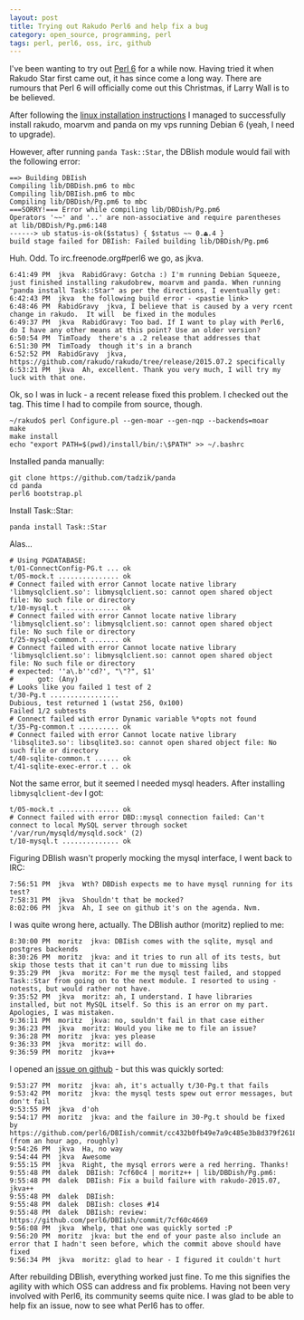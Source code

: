 ```yaml
---
layout: post
title: Trying out Rakudo Perl6 and help fix a bug
category: open_source, programming, perl
tags: perl, perl6, oss, irc, github
---
```


I've been wanting to try out [Perl 6](http://www.perl6.org) for a while now. Having tried it when Rakudo Star first 
came out, it has since come a long way. There are rumours that Perl 6 will officially come out this Christmas, if 
Larry Wall is to be believed.

After following the [linux installation instructions](http://rakudo.org/how-to-get-rakudo/) I managed to successfully 
install rakudo, moarvm and panda on my vps running Debian 6 (yeah, I need to upgrade).

However, after running `panda Task::Star`, the DBIish module would fail with the following error:

    ==> Building DBIish
    Compiling lib/DBDish.pm6 to mbc
    Compiling lib/DBIish.pm6 to mbc
    Compiling lib/DBDish/Pg.pm6 to mbc
    ===SORRY!=== Error while compiling lib/DBDish/Pg.pm6
    Operators '~~' and '..' are non-associative and require parentheses
    at lib/DBDish/Pg.pm6:148
    ------> ub status-is-ok($status) { $status ~~ 0.⏏.4 }
    build stage failed for DBIish: Failed building lib/DBDish/Pg.pm6

Huh. Odd. To irc.freenode.org\#perl6 we go, as jkva.

    6:41:49 PM	jkva  RabidGravy: Gotcha :) I'm running Debian Squeeze, just finished installing rakudobrew, moarvm and panda. When running "panda install Task::Star" as per the directions, I eventually get:
    6:42:43 PM	jkva  the following build error - <pastie link>
    6:48:46 PM	RabidGravy  jkva, I believe that is caused by a very rcent change in rakudo.  It will  be fixed in the modules
    6:49:37 PM	jkva  RabidGravy: Too bad. If I want to play with Perl6, do I have any other means at this point? Use an older version?
    6:50:54 PM	TimToady  there's a .2 release that addresses that
    6:51:30 PM	TimToady  though it's in a branch
    6:52:52 PM	RabidGravy  jkva, https://github.com/rakudo/rakudo/tree/release/2015.07.2 specifically
    6:53:21 PM	jkva  Ah, excellent. Thank you very much, I will try my luck with that one.
    
Ok, so I was in luck - a recent release fixed this problem. I checked out the tag. This time I had to compile from source, though.

    ~/rakudo$ perl Configure.pl --gen-moar --gen-nqp --backends=moar
    make
    make install
    echo "export PATH=$(pwd)/install/bin/:\$PATH" >> ~/.bashrc

Installed panda manually:

    git clone https://github.com/tadzik/panda
    cd panda
    perl6 bootstrap.pl

Install Task::Star:

`panda install Task::Star`

Alas...

    # Using PGDATABASE:
    t/01-ConnectConfig-PG.t ... ok
    t/05-mock.t ............... ok
    # Connect failed with error Cannot locate native library 'libmysqlclient.so': libmysqlclient.so: cannot open shared object file: No such file or directory
    t/10-mysql.t .............. ok
    # Connect failed with error Cannot locate native library 'libmysqlclient.so': libmysqlclient.so: cannot open shared object file: No such file or directory
    t/25-mysql-common.t ....... ok
    # Connect failed with error Cannot locate native library 'libmysqlclient.so': libmysqlclient.so: cannot open shared object file: No such file or directory
    # expected: ''a\.b''cd?', "\"?", $1'
    #      got: (Any)
    # Looks like you failed 1 test of 2
    t/30-Pg.t .................
    Dubious, test returned 1 (wstat 256, 0x100)
    Failed 1/2 subtests
    # Connect failed with error Dynamic variable %*opts not found
    t/35-Pg-common.t .......... ok
    # Connect failed with error Cannot locate native library 'libsqlite3.so': libsqlite3.so: cannot open shared object file: No such file or directory
    t/40-sqlite-common.t ...... ok
    t/41-sqlite-exec-error.t .. ok

Not the same error, but it seemed I needed mysql headers. After installing `libmysqlclient-dev` I got:

    t/05-mock.t ............... ok
    # Connect failed with error DBD::mysql connection failed: Can't connect to local MySQL server through socket '/var/run/mysqld/mysqld.sock' (2)
    t/10-mysql.t .............. ok

Figuring DBIish wasn't properly mocking the mysql interface, I went back to IRC:

    7:56:51 PM	jkva  Wth? DBDish expects me to have mysql running for its test?
    7:58:31 PM	jkva  Shouldn't that be mocked?
    8:02:06 PM	jkva  Ah, I see on github it's on the agenda. Nvm.

I was quite wrong here, actually. The DBIish author (moritz) replied to me:

    8:30:00 PM	moritz  jkva: DBIish comes with the sqlite, mysql and postgres backends
    8:30:26 PM	moritz  jkva: and it tries to run all of its tests, but skip those tests that it can't run due to missing libs
    9:35:29 PM	jkva  moritz: For me the mysql test failed, and stopped Task::Star from going on to the next module. I resorted to using -notests, but would rather not have.
    9:35:52 PM	jkva  moritz: ah, I understand. I have libraries installed, but not MySQL itself. So this is an error on my part. Apologies, I was mistaken.
    9:36:11 PM	moritz  jkva: no, souldn't fail in that case either
    9:36:23 PM	jkva  moritz: Would you like me to file an issue?
    9:36:28 PM	moritz  jkva: yes please
    9:36:33 PM	jkva  moritz: will do.
    9:36:59 PM	moritz  jkva++

I opened an [issue on github](https://github.com/perl6/DBIish/issues/14) - but this was quickly sorted:

    9:53:27 PM	moritz  jkva: ah, it's actually t/30-Pg.t that fails
    9:53:42 PM	moritz  jkva: the mysql tests spew out error messages, but don't fail
    9:53:55 PM	jkva  d'oh
    9:54:17 PM	moritz  jkva: and the failure in 30-Pg.t should be fixed by https://github.com/perl6/DBIish/commit/cc432b0fb49e7a9c485e3b8d379f26186fe3086c (from an hour ago, roughly)
    9:54:26 PM	jkva  Ha, no way
    9:54:44 PM	jkva  Awesome
    9:55:15 PM	jkva  Right, the mysql errors were a red herring. Thanks!
    9:55:48 PM	dalek  DBIish: 7cf60c4 | moritz++ | lib/DBDish/Pg.pm6:
    9:55:48 PM	dalek  DBIish: Fix a build failure with rakudo-2015.07, jkva++
    9:55:48 PM	dalek  DBIish:
    9:55:48 PM	dalek  DBIish: closes #14
    9:55:48 PM	dalek  DBIish: review: https://github.com/perl6/DBIish/commit/7cf60c4669
    9:56:08 PM	jkva  Whelp, that one was quickly sorted :P
    9:56:20 PM	moritz  jkva: but the end of your paste also include an error that I hadn't seen before, which the commit above should have fixed
    9:56:34 PM	jkva  moritz: glad to hear - I figured it couldn't hurt

After rebuilding DBIish, everything worked just fine. To me this signifies the agility with which OSS can address and 
fix problems. Having not been very involved with Perl6, its community seems quite nice. I was glad to be able to help fix an issue,
now to see what Perl6 has to offer.